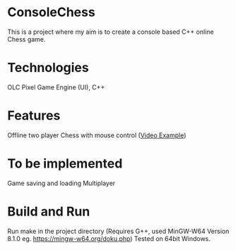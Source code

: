 # ConsoleChess

This is a project where my aim is to create a console based C++ online Chess game.

# Technologies
OLC Pixel Game Engine (UI), C++

# Features
Offline two player Chess with mouse control
([Video Example](https://i.imgur.com/KaMWoI8.gifv))

# To be implemented
Game saving and loading
Multiplayer

# Build and Run
Run make in the project directory (Requires G++, used MinGW-W64 Version 8.1.0 eg. https://mingw-w64.org/doku.php)
Tested on 64bit Windows.
